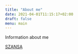 ```yaml
---
title: "About me"
date: 2021-04-01T11:15:17+02:00
draft: false
menu: main
---
```


Information about me

[SZANSA](https://szansa.glogow.pl/)